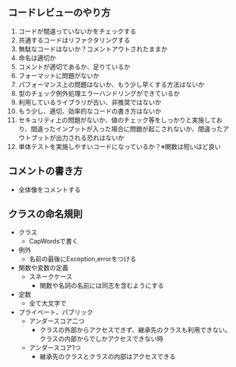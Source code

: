 ## コードレビューのやり方
1. コードが間違っていないかをチェックする
2. 共通するコードはリファクタリングする
3. 無駄なコードはないか？コメントアウトされたままか
4. 命名は適切か
5. コメントが適切であるか、足りているか
6. フォーマットに問題がないか
7. パフォーマンス上の問題はないか、もう少し早くする方法はないか
8. 型のチェック例外処理エラーハンドリングができているか
9. 利用しているライブラリが古い、非推奨ではないか
10. もう少し、適切、効率的なコードの書き方はないか
11. セキュリティ上の問題がないか、値のチェック等をしっかりと実施しており、間違ったインプットが入った場合に問題が起こされないか、間違ったアウトプットが出力される恐れはないか
12. 単体テストを実施しやすいコードになっているか？※関数は短いほど良い


## コメントの書き方
- 全体像をコメントする


## クラスの命名規則
- クラス
  - CapWordsで書く
- 例外
  - 名前の最後にException,errorをつける
- 関数や変数の定義
  - スネークケース
    - 関数や名詞の名前には同志を含むようにする
- 定数
  - 全て大文字で
- プライベート、パブリック
  - アンダースコア二つ
    - クラスの外部からアクセスできず、継承先のクラスも利用できない。クラスの内部からでしかアクセスできない時
  - アンダースコア1つ
    - 継承先のクラスとクラスの内部はアクセスできる